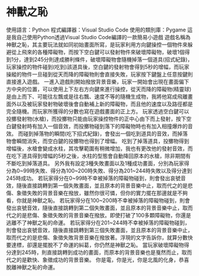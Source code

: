 # 神獸之恥
使用語言：Python
程式編譯器：Visual Studio Code
使用的類別庫：Pygame
這是我自己使用Python透過Visual Studio Code編譯的一款簡易小遊戲
遊戲名稱為神獸之恥，其主要玩法就如同初始畫面所寫，是玩家利用方向鍵操控一個物件來躲避從上飛來的各種障礙物，而按下空白鍵可以發射物件來破壞障礙物，破壞1個得到1分，達到245分則達成勝利條件，破壞障礙物會隨機掉落一個道具(招式紀錄)，玩家操控的物件碰到(吃到)該道具後，空白鍵的發射物會得到5秒的增幅，而玩家操縱的物件一旦碰到從天而降的障礙物則會直接失敗，玩家按下鍵盤上任意按鍵則直接進入遊戲。
一進入遊戲則開始撥放背景音樂，玩家一開始會出現在畫面偏下方中央的位置，可以使用上下左右方向鍵來進行操控，從天而降的障礙物(精靈球)是由上而下、可能往左飄或是往右飄、速度不等的隨機生成物，我將他寫成飛離畫面外以及被玩家發射物破壞後會自動補上新的障礙物，而且他的速度以及路徑都是完全隨機。而玩家所獲得的分數也寫在遊戲畫面的正上方。
玩家透過空白鍵可以投擲發射物(水槍)，而投擲物只能由玩家操控物件的正中心由下而上發射，按下空白鍵發射時有加入一個音效，而投擲物碰到落下的障礙物時也有加入相撞爆炸的音效。
而碰到掉落物的瞬間(吃下招式紀錄)，會發出一個吃到道具的音效，而掉落物會瞬間消失，而空白鍵的投擲物也得到了增幅。
吃到了掉落道具，投擲物得到增幅後，水槍會變成水柱，其攻擊範圍有稍微增加，我也有更改他的發射音效，而在吃下道具得到增幅的5秒之後，水柱的型態會自動降回原本的水槍，除非期間有不斷吃到掉落道具。
另外我有設定3種失敗畫面以及1種成功畫面，分別為玩家得分為0~99時失敗、得分為100~200時失敗、得分為201~244時失敗以及得分達到245時成功。
若玩家得分在0~99時不幸被掉落的障礙物碰到，則會發出哀號音效，隨後直接跳轉到第一個失敗畫面，並且原本的背景音樂中止，取而代之的是悲傷、象徵失敗的背景音樂在撥放，雖然你很可憐，但你的實力擺在那邊就是不夠看，你就是神獸之恥。
若玩家得分在100~200時不幸被掉落的障礙物碰到，則會發出哀號音效，隨後直接跳轉到第二個失敗畫面，並且原本的背景音樂中止，取而代之的是悲傷、象徵失敗的背景音樂在撥放。即使打破了100多顆障礙物，你還是逃離不了神獸之恥的命運。
若玩家得分在201~244時不幸被掉落的障礙物碰到，則會發出哀號音效，隨後直接跳轉到第三個失敗畫面，並且原本的背景音樂中止，取而代之的是悲傷、象徵失敗背景音樂在撥放著。浮現的文字告訴你，就算分數快要達標，卻還是擺脫不了命運的糾葛，你仍然是神獸之恥。
當玩家破壞障礙物得分達到245時，則直接跳轉到成功的畫面，而原本的背景音樂也是戛然而止，取而代之的是歡快、象徵成功的背景音樂。
你是電，你是光，你是北風的化身，恭喜脫離神獸之恥的命運。
